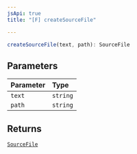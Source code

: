 ```yaml
---
jsApi: true
title: "[F] createSourceFile"

---
```

```ts
createSourceFile(text, path): SourceFile
```

## Parameters

| Parameter | Type |
| :------ | :------ |
| `text` | `string` |
| `path` | `string` |

## Returns

[`SourceFile`](../interfaces/SourceFile.md)
